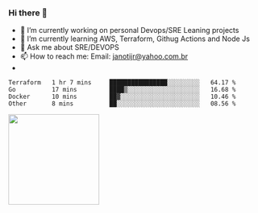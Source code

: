 ### Hi there 👋


- 🔭 I’m currently working on personal Devops/SRE Leaning projects
- 🌱 I’m currently learning AWS, Terraform, Githug Actions and Node Js
- 💬 Ask me about SRE/DEVOPS
- 📫 How to reach me: Email: janotijr@yahoo.com.br
- 
<!--START_SECTION:waka-->

```text
Terraform   1 hr 7 mins     ████████████████░░░░░░░░░   64.17 %
Go          17 mins         ████▒░░░░░░░░░░░░░░░░░░░░   16.68 %
Docker      10 mins         ██▓░░░░░░░░░░░░░░░░░░░░░░   10.46 %
Other       8 mins          ██░░░░░░░░░░░░░░░░░░░░░░░   08.56 %
```

<!--END_SECTION:waka-->

<img height="180em" src="https://github-readme-stats.vercel.app/api?username=janoti&show_icons=true&hide_border=true&&count_private=true&include_all_commits=true" />
